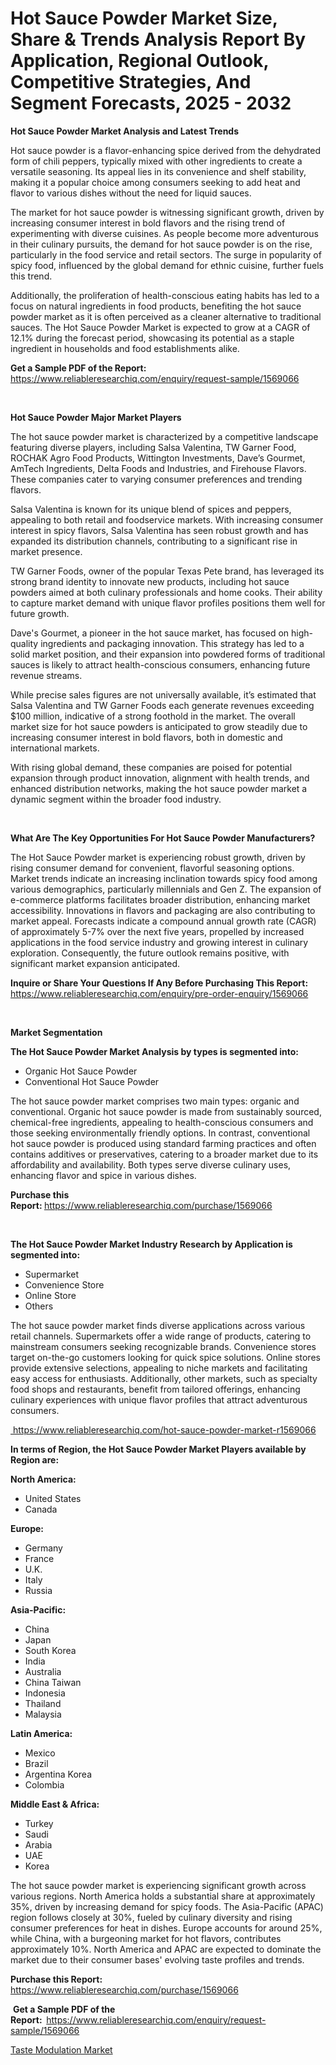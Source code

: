 <p><h1>Hot Sauce Powder Market Size, Share & Trends Analysis Report By Application, Regional Outlook, Competitive Strategies, And Segment Forecasts, 2025 - 2032</h1></p><p><strong>Hot Sauce Powder Market Analysis and Latest Trends</strong></p>
<p><p>Hot sauce powder is a flavor-enhancing spice derived from the dehydrated form of chili peppers, typically mixed with other ingredients to create a versatile seasoning. Its appeal lies in its convenience and shelf stability, making it a popular choice among consumers seeking to add heat and flavor to various dishes without the need for liquid sauces.</p><p>The market for hot sauce powder is witnessing significant growth, driven by increasing consumer interest in bold flavors and the rising trend of experimenting with diverse cuisines. As people become more adventurous in their culinary pursuits, the demand for hot sauce powder is on the rise, particularly in the food service and retail sectors. The surge in popularity of spicy food, influenced by the global demand for ethnic cuisine, further fuels this trend.</p><p>Additionally, the proliferation of health-conscious eating habits has led to a focus on natural ingredients in food products, benefiting the hot sauce powder market as it is often perceived as a cleaner alternative to traditional sauces. The Hot Sauce Powder Market is expected to grow at a CAGR of 12.1% during the forecast period, showcasing its potential as a staple ingredient in households and food establishments alike.</p></p>
<p><strong>Get a Sample PDF of the Report:&nbsp;</strong> <a href="https://www.reliableresearchiq.com/enquiry/request-sample/1569066?utm_campaign=2821&utm_medium=2&utm_source=Github&utm_content=ia&utm_term=07042025&utm_id=hot-sauce-powder">https://www.reliableresearchiq.com/enquiry/request-sample/1569066</a></p>
<p>&nbsp;</p>
<p><strong>Hot Sauce Powder Major Market Players</strong></p>
<p><p>The hot sauce powder market is characterized by a competitive landscape featuring diverse players, including Salsa Valentina, TW Garner Food, ROCHAK Agro Food Products, Wittington Investments, Dave’s Gourmet, AmTech Ingredients, Delta Foods and Industries, and Firehouse Flavors. These companies cater to varying consumer preferences and trending flavors.</p><p>Salsa Valentina is known for its unique blend of spices and peppers, appealing to both retail and foodservice markets. With increasing consumer interest in spicy flavors, Salsa Valentina has seen robust growth and has expanded its distribution channels, contributing to a significant rise in market presence.</p><p>TW Garner Foods, owner of the popular Texas Pete brand, has leveraged its strong brand identity to innovate new products, including hot sauce powders aimed at both culinary professionals and home cooks. Their ability to capture market demand with unique flavor profiles positions them well for future growth.</p><p>Dave's Gourmet, a pioneer in the hot sauce market, has focused on high-quality ingredients and packaging innovation. This strategy has led to a solid market position, and their expansion into powdered forms of traditional sauces is likely to attract health-conscious consumers, enhancing future revenue streams.</p><p>While precise sales figures are not universally available, it’s estimated that Salsa Valentina and TW Garner Foods each generate revenues exceeding $100 million, indicative of a strong foothold in the market. The overall market size for hot sauce powders is anticipated to grow steadily due to increasing consumer interest in bold flavors, both in domestic and international markets.</p><p>With rising global demand, these companies are poised for potential expansion through product innovation, alignment with health trends, and enhanced distribution networks, making the hot sauce powder market a dynamic segment within the broader food industry.</p></p>
<p>&nbsp;</p>
<p><strong>What Are The Key Opportunities For Hot Sauce Powder Manufacturers?</strong></p>
<p><p>The Hot Sauce Powder market is experiencing robust growth, driven by rising consumer demand for convenient, flavorful seasoning options. Market trends indicate an increasing inclination towards spicy food among various demographics, particularly millennials and Gen Z. The expansion of e-commerce platforms facilitates broader distribution, enhancing market accessibility. Innovations in flavors and packaging are also contributing to market appeal. Forecasts indicate a compound annual growth rate (CAGR) of approximately 5-7% over the next five years, propelled by increased applications in the food service industry and growing interest in culinary exploration. Consequently, the future outlook remains positive, with significant market expansion anticipated.</p></p>
<p><strong>Inquire or Share Your Questions If Any Before Purchasing This Report:</strong> <a href="https://www.reliableresearchiq.com/enquiry/pre-order-enquiry/1569066?utm_campaign=2821&utm_medium=2&utm_source=Github&utm_content=ia&utm_term=07042025&utm_id=hot-sauce-powder">https://www.reliableresearchiq.com/enquiry/pre-order-enquiry/1569066</a></p>
<p>&nbsp;</p>
<p><strong>Market Segmentation</strong></p>
<p><strong>The Hot Sauce Powder Market Analysis by types is segmented into:</strong></p>
<p><ul><li>Organic Hot Sauce Powder</li><li>Conventional Hot Sauce Powder</li></ul></p>
<p><p>The hot sauce powder market comprises two main types: organic and conventional. Organic hot sauce powder is made from sustainably sourced, chemical-free ingredients, appealing to health-conscious consumers and those seeking environmentally friendly options. In contrast, conventional hot sauce powder is produced using standard farming practices and often contains additives or preservatives, catering to a broader market due to its affordability and availability. Both types serve diverse culinary uses, enhancing flavor and spice in various dishes.</p></p>
<p><strong>Purchase this Report:&nbsp;</strong><a href="https://www.reliableresearchiq.com/purchase/1569066?utm_campaign=2821&utm_medium=2&utm_source=Github&utm_content=ia&utm_term=07042025&utm_id=hot-sauce-powder">https://www.reliableresearchiq.com/purchase/1569066</a></p>
<p>&nbsp;</p>
<p><strong>The Hot Sauce Powder Market Industry Research by Application is segmented into:</strong></p>
<p><ul><li>Supermarket</li><li>Convenience Store</li><li>Online Store</li><li>Others</li></ul></p>
<p><p>The hot sauce powder market finds diverse applications across various retail channels. Supermarkets offer a wide range of products, catering to mainstream consumers seeking recognizable brands. Convenience stores target on-the-go customers looking for quick spice solutions. Online stores provide extensive selections, appealing to niche markets and facilitating easy access for enthusiasts. Additionally, other markets, such as specialty food shops and restaurants, benefit from tailored offerings, enhancing culinary experiences with unique flavor profiles that attract adventurous consumers.</p></p>
<p><a href="https://www.reliableresearchiq.com/hot-sauce-powder-market-r1569066?utm_campaign=2821&utm_medium=2&utm_source=Github&utm_content=ia&utm_term=07042025&utm_id=hot-sauce-powder">&nbsp;https://www.reliableresearchiq.com/hot-sauce-powder-market-r1569066</a></p>
<p><strong>In terms of Region, the Hot Sauce Powder Market Players available by Region are:</strong></p>
<p>
    <p> <strong> North America: </strong>
        <ul>
            <li>United States</li>
            <li>Canada</li>
        </ul>
        </p> 
    <p> <strong> Europe: </strong>
        <ul>
            <li>Germany</li>
            <li>France</li>
            <li>U.K.</li>
            <li>Italy</li>
            <li>Russia</li>
        </ul>
        </p> 
    <p> <strong> Asia-Pacific: </strong>
        <ul>
            <li>China</li>
            <li>Japan</li>
            <li>South Korea</li>
            <li>India</li>
            <li>Australia</li>
            <li>China Taiwan</li>
            <li>Indonesia</li>
            <li>Thailand</li>
            <li>Malaysia</li>
        </ul>
        </p> 
    <p> <strong> Latin America: </strong>
        <ul>
            <li>Mexico</li>
            <li>Brazil</li>
            <li>Argentina Korea</li>
            <li>Colombia</li>
        </ul>
        </p> 
    <p> <strong> Middle East & Africa: </strong>
        <ul>
            <li>Turkey</li>
            <li>Saudi</li>
            <li>Arabia</li>
            <li>UAE</li>
            <li>Korea</li>
        </ul>
    </p>
    </p>
<p><p>The hot sauce powder market is experiencing significant growth across various regions. North America holds a substantial share at approximately 35%, driven by increasing demand for spicy foods. The Asia-Pacific (APAC) region follows closely at 30%, fueled by culinary diversity and rising consumer preferences for heat in dishes. Europe accounts for around 25%, while China, with a burgeoning market for hot flavors, contributes approximately 10%. North America and APAC are expected to dominate the market due to their consumer bases' evolving taste profiles and trends.</p></p>
<p><strong>Purchase this Report: </strong><a href="https://www.reliableresearchiq.com/purchase/1569066?utm_campaign=2821&utm_medium=2&utm_source=Github&utm_content=ia&utm_term=07042025&utm_id=hot-sauce-powder">https://www.reliableresearchiq.com/purchase/1569066</a></p>
<p>&nbsp;<strong>Get a Sample PDF of the Report:&nbsp;&nbsp;</strong><a href="https://www.reliableresearchiq.com/enquiry/request-sample/1569066?utm_campaign=2821&utm_medium=2&utm_source=Github&utm_content=ia&utm_term=07042025&utm_id=hot-sauce-powder">https://www.reliableresearchiq.com/enquiry/request-sample/1569066</a></p>
<p><strong></strong></p>
<p><p><a href="https://github.com/zanoligarav/Market-Research-Report-List-1/blob/main/taste-modulation-market.md?utm_campaign=2821&utm_medium=2&utm_source=Github&utm_content=ia&utm_term=07042025&utm_id=hot-sauce-powder">Taste Modulation Market</a></p></p>